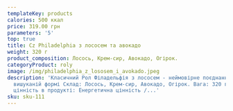```yaml
---
templateKey: products
calories: 500 ккал
price: 319.00 грн
parameters: '5'
top: true
title: Cz Philadelphia з лососем та авокадо
weight: 320 г
product_composition: Лосось, Крем-сир, Авокадо, Огірок.
categoryProduct: roly
image: /img/philadelphia_z_lososem_i_avokado.jpeg
description: 'Класичний Рол Філадельфія з лососем - неймовірне поєднання у
  вишуканій формі Склад: Лосось, Крем-сир, Авокадо, Огірок. Вага: 320 г. Харчова
  цінність в продукті: Енергетична цінність /...'
sku: sku-111
---
```

